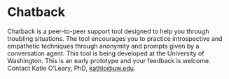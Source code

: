 # Chatback

Chatback is a peer-to-peer support tool designed to help you through troubling situations.
The tool encourages you to practice introspective and empathetic techniques through anonymity and prompts given by a conversation agent.
This tool is being developed at the University of Washington. This is an early prototype and your feedback is welcome. Contact Katie O’Leary, PhD, kathlo@uw.edu.
